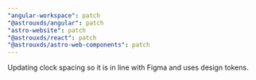 ```yaml
---
"angular-workspace": patch
"@astrouxds/angular": patch
"astro-website": patch
"@astrouxds/react": patch
"@astrouxds/astro-web-components": patch
---
```


Updating clock spacing so it is in line with Figma and uses design tokens.
